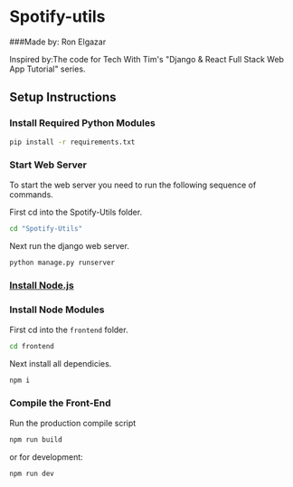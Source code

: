 # Spotify-utils

###Made by: Ron Elgazar


Inspired by:The code for Tech With Tim's "Django & React Full Stack Web App Tutorial" series.


## Setup Instructions

### Install Required Python Modules

```bash
pip install -r requirements.txt
```
### Start Web Server

To start the web server you need to run the following sequence of commands.

First cd into the Spotify-Utils folder.
```bash 
cd "Spotify-Utils"
```
Next run the django web server.
```bash
python manage.py runserver
```

### [Install Node.js](https://nodejs.org/en/)

### Install Node Modules

First cd into the ```frontend``` folder.
```bash
cd frontend
```
Next install all dependicies.
```bash
npm i
```

### Compile the Front-End

Run the production compile script
```bash
npm run build
```
or for development:
```bash
npm run dev
```

